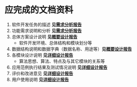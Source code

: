 # 应完成的文档资料

1. 软件开发任务的描述 **见[需求分析报告](!./../需求分析报告.md)**
2. 功能需求说明和分析 **见[需求分析报告](!./../需求分析报告.md)**
3. 总体方案设计说明 **见[概要设计报告](!./../概要设计报告.md)**
    * 软件开发环境、总体结构和模块划分等
4. 数据结构说明和数据字典（数据名称、用途等）**见[概要设计报告](!./../概要设计报告.md)**
5. 各模块设计说明 **见[详细设计报告](!./../详细设计报告.md)**
    * 算法思想、算法、特点及与其它模块的关系等
6. 应用范例执行结果及测试情况说明 **见[详细设计报告](!./../详细设计报告.md)**
7. 评价和改进意见 **见[详细设计报告](!./../详细设计报告.md)**
8. 用户使用说明 **见[详细设计报告](!./../详细设计报告.md)**

